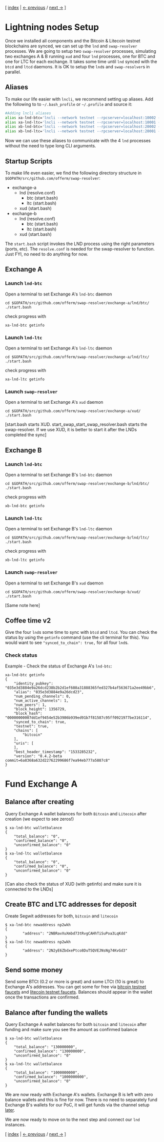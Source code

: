 [ [index](/README.md) | [<- previous](/LIGHTNING-00-install.md) / [next ->](/LIGHTNING-02-connect.md) ]

# Lightning nodes Setup

Once we installed all components and the Bitcoin & Litecoin testnet blockchains are synced, we can set up the `lnd` and `swap-resolver` processes. We are going to setup two `swap-resolver` processes, simulating two exchanges A & B running `xud` and four `lnd` processes, one for BTC and one for LTC for each exchange. It takes some time until `lnd` synced with the `btcd` and `ltcd` daemons. It is OK to setup the `lnd`s and `swap-resolver`s in parallel.

## Aliases
To make our life easier with `lncli`, we recommend setting up aliases. Add the following to to `~/.bash_profile` or `~/.profile` and source it:

```bash
#Adding lncli aliases
alias xa-lnd-btc='lncli --network testnet --rpcserver=localhost:10002 --no-macaroons'
alias xa-lnd-ltc='lncli --network testnet --rpcserver=localhost:10001 --no-macaroons'
alias xb-lnd-btc='lncli --network testnet --rpcserver=localhost:20002 --no-macaroons'
alias xb-lnd-ltc='lncli --network testnet --rpcserver=localhost:20001 --no-macaroons'
```

Now we can use these aliases to communicate with the 4 `lnd` processes without the need to type long CLI arguments.

## Startup Scripts
To make life even easier, we find the following directory structure in `$GOPATH/src/github.com/offerm/swap-resolver`:

*	exchange-a
	+	lnd (resolve.conf)
		*	btc (start.bash)
		*	ltc (start.bash)
	+	xud (start.bash)
*	exchange-b
	+	lnd (resolve.conf)
		*	btc (start.bash)
		*	ltc (start.bash)
	+	xud (start.bash)

The `start.bash` script invokes the LND process using the right parameters (ports, etc). The `resolve.conf` is needed for the swap-resolver to function. Just FYI, no need to do anything for now.

## Exchange A
### Launch `lnd-btc`
Open a terminal to set Exchange A's `lnd-btc` daemon
```shell
cd $GOPATH/src/github.com/offerm/swap-resolver/exchange-a/lnd/btc/
./start.bash
```

check progress with
```shell
xa-lnd-btc getinfo
```
### Launch `lnd-ltc`
Open a terminal to set Exchange A's `lnd-ltc` daemon
```shell
cd $GOPATH/src/github.com/offerm/swap-resolver/exchange-a/lnd/ltc/
./start.bash
```

check progress with
```shell
xa-lnd-ltc getinfo
```

### Launch `swap-resolver`
Open a terminal to set Exchange A's `xud` daemon
```shell
cd $GOPATH/src/github.com/offerm/swap-resolver/exchange-a/xud/
./start.bash
```
[start.bash starts XUD. start_swap_start_swap_resolver.bash starts the swap-resolver.
If we use XUD, it is better to start it after the LNDs completed the sync]



## Exchange B
### Launch `lnd-btc`
Open a terminal to set Exchange B's `lnd-btc` daemon
```shell
cd $GOPATH/src/github.com/offerm/swap-resolver/exchange-b/lnd/btc/
./start.bash
```

check progress with
```shell
xb-lnd-btc getinfo
```
### Launch `lnd-ltc`
Open a terminal to set Exchange B's `lnd-ltc` daemon
```shell
cd $GOPATH/src/github.com/offerm/swap-resolver/exchange-b/lnd/ltc/
./start.bash
```

check progress with
```shell
xb-lnd-ltc getinfo
```
### Launch `swap-resolver`
Open a terminal to set Exchange B's `xud` daemon
```shell
cd $GOPATH/src/github.com/offerm/swap-resolver/exchange-b/xud/
./start.bash
```
[Same note here]


## Coffee time v2

Give the four `lnd`s some time to sync with `btcd` and `ltcd`. You can check the status by using the `getinfo` command (use the cli terminal for this). You would want to see `"synced_to_chain": true,` for all four `lnd`s.

### Check status 

Example - Check the status of Exchange A's `lnd-btc`:

```shell
xa-lnd-btc getinfo
{
    "identity_pubkey": "035e3d3884e9a26dcd238b2b2d1ef608a31888365fed327b4af563671a2ee49bb6",
    "alias": "035e3d3884e9a26dcd23",
    "num_pending_channels": 0,
    "num_active_channels": 1,
    "num_peers": 1,
    "block_height": 1356729,
    "block_hash": "00000000007dd1ef9454e52b3986b939ed91b7f81587c95ff0921977be316114",
    "synced_to_chain": true,
    "testnet": true,
    "chains": [
        "bitcoin"
    ],
    "uris": [
    ],
    "best_header_timestamp": "1533285232",
    "version": "0.4.2-beta commit=6a8368a632d22762299686f7ea94eb777a5887c8"
}
```


# Fund Exchange A

## Balance after creating

Query Exchange A wallet balances for both `Bitcoin` and `Litecoin` after creation (we expect to see zeros!)
```shell
$ xa-lnd-btc walletbalance
{
    "total_balance": "0",
    "confirmed_balance": "0",
    "unconfirmed_balance": "0"
}
$ xa-lnd-ltc walletbalance
{
    "total_balance": "0",
    "confirmed_balance": "0",
    "unconfirmed_balance": "0"
}
```
[Can also check the status of XUD (with getinfo) and make sure it is connected to the LNDs]

## Create BTC and LTC addresses for deposit

Create Segwit addresses for both, `bitcoin` and `litecoin`
```shell
$ xa-lnd-btc newaddress np2wkh 
{
        "address": "2NBRavXuXmbd73tRvgCAHhTiSuPoa3LqKdd"
}
$ xa-lnd-ltc newaddress np2wkh 
{
        "address": "2N2yE6ZbdxePtco8DuTSQVEJNsNg74KvGd3"
}
```

## Send some money

Send some BTCt (0.2 or more is great) and some LTCt (10 is great) to Exchange A's addresses. You can get some for free via [bitcoin testnet faucets](README.bitcoin.md/#bitcoin-testnet-faucet) and [litecoin testnet faucets](README.litecoin.md/#litecoin-testnet-faucet). Balances should appear in the wallet once the transactions are confirmed.

## Balance after funding the wallets

Query Exchange A wallet balances for both `bitcoin` and `litecoin` after funding and make sure you see the amount as confirmed balance

```shell
$ xa-lnd-btc walletbalance
{
    "total_balance": "130000000",
    "confirmed_balance": "130000000",
    "unconfirmed_balance": "0"
}
$ xa-lnd-ltc walletbalance
{
    "total_balance": "1000000000",
    "confirmed_balance": "1000000000",
    "unconfirmed_balance": "0"
}
```

We are now ready with Exchange A's wallets. Exchange B is left with zero balance wallets and this is fine for now. There is no need to separately fund Exchange B's wallets for our PoC, it will get funds via the channel setup [later](/LIGHTNING-03-channels.md). 

We are now ready to move on to the next step and connect our `lnd` instances.

[ [index](/README.md) | [<- previous](/LIGHTNING-00-install.md) / [next ->](/LIGHTNING-02-connect.md) ]
